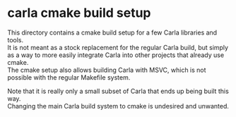 # carla cmake build setup

This directory contains a cmake build setup for a few Carla libraries and tools.  
It is not meant as a stock replacement for the regular Carla build, but simply as a way to more easily integrate Carla into other projects that already use cmake.  
The cmake setup also allows building Carla with MSVC, which is not possible with the regular Makefile system.

Note that it is really only a small subset of Carla that ends up being built this way.  
Changing the main Carla build system to cmake is undesired and unwanted.
